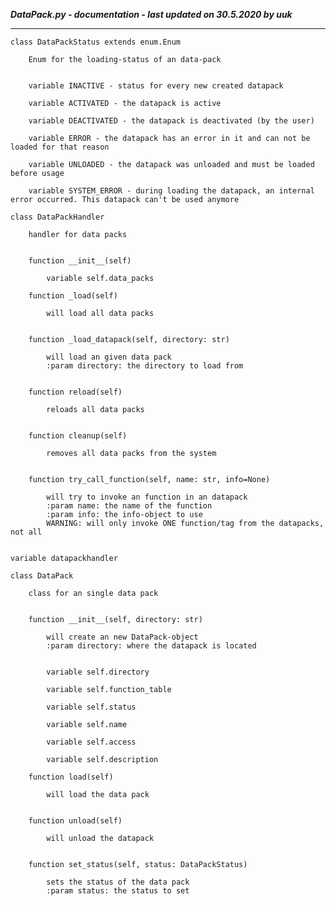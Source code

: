 ***DataPack.py - documentation - last updated on 30.5.2020 by uuk***
___

    class DataPackStatus extends enum.Enum
        
        Enum for the loading-status of an data-pack


        variable INACTIVE - status for every new created datapack

        variable ACTIVATED - the datapack is active

        variable DEACTIVATED - the datapack is deactivated (by the user)

        variable ERROR - the datapack has an error in it and can not be loaded for that reason

        variable UNLOADED - the datapack was unloaded and must be loaded before usage

        variable SYSTEM_ERROR - during loading the datapack, an internal error occurred. This datapack can't be used anymore

    class DataPackHandler
        
        handler for data packs


        function __init__(self)

            variable self.data_packs

        function _load(self)
            
            will load all data packs


        function _load_datapack(self, directory: str)
            
            will load an given data pack
            :param directory: the directory to load from


        function reload(self)
            
            reloads all data packs


        function cleanup(self)
            
            removes all data packs from the system


        function try_call_function(self, name: str, info=None)
            
            will try to invoke an function in an datapack
            :param name: the name of the function
            :param info: the info-object to use
            WARNING: will only invoke ONE function/tag from the datapacks, not all


    variable datapackhandler

    class DataPack
        
        class for an single data pack


        function __init__(self, directory: str)
            
            will create an new DataPack-object
            :param directory: where the datapack is located


            variable self.directory

            variable self.function_table

            variable self.status

            variable self.name

            variable self.access

            variable self.description

        function load(self)
            
            will load the data pack


        function unload(self)
            
            will unload the datapack


        function set_status(self, status: DataPackStatus)
            
            sets the status of the data pack
            :param status: the status to set
